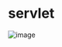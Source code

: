 # servlet

![image](https://user-images.githubusercontent.com/81903928/151689214-5ab57343-db43-4bc0-a7e7-28218689782d.png)

